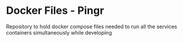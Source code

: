 # Docker Files - Pingr

Repository to hold docker compose files needed to run all the services containers simultaneously while developing
